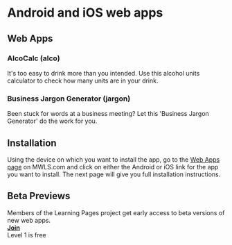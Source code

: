 # Android and iOS web apps

## Web Apps

### AlcoCalc (alco)
It's too easy to drink more than you intended. Use this alcohol units calculator to check how many units are in your drink.

### Business Jargon Generator (jargon)
Been stuck for words at a business meeting? Let this 'Business Jargon Generator' do the work for you.

## Installation

Using the device on which you want to install the app, go to the [Web Apps page](https://mwls.com/programs/web-apps/) on MWLS.com and click on either the Android or iOS link for the app you want to install. The next page will give you full installation instructions.

## Beta Previews
Members of the Learning Pages project get early access to beta versions of new web apps.  
[**Join**](https://learningpages.org/subscribe.html)  
Level 1 is free
